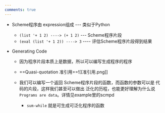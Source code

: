 ```yaml
---
comments: true
---
```


- Scheme程序由 expression组成 --- 类似于Python
	- `(list '+ 1 2) ----> (+ 1 2)` --- Scheme程序片段
	- `(eval (list '+ 1 2)) ----> 3` ---- 评估Scheme程序片段得到结果

- Generating Code
	- 因为程序片段本质上是数据，所以可以编写生成程序的程序
	- ==Quasi-quotation 准引用==![[准引用.png]]

	- 我们可以编写一个返回 Scheme程序片段的函数，而函数的参数可以是 代码的片段，这样我们甚至可以做出 泛化的历程，也能更好理解为什么说 `Programs are data`。详情见example里的scmpd
		- `sum-while` 就是可生成可泛化程序的函数




